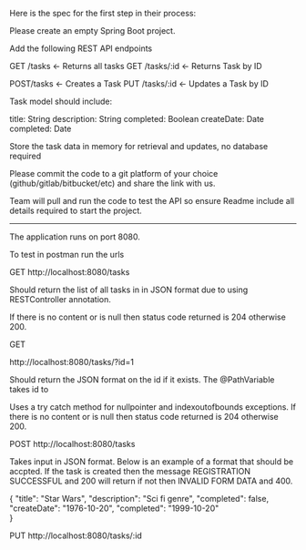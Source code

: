 Here is the spec for the first step in their process:

Please create an empty Spring Boot project.

Add the following REST API endpoints

GET /tasks <- Returns all tasks
GET /tasks/:id <- Returns Task by ID

POST/tasks <- Creates a Task
PUT  /tasks/:id <- Updates a Task by ID

Task model should include:

title: String
description: String
completed: Boolean
createDate: Date
completed: Date


Store the task data in memory for retrieval and updates, no database required

Please commit the code to a git platform of your choice (github/gitlab/bitbucket/etc) and share the link with us.

Team will pull and run the code to test the API so ensure Readme include all details required to start the project.

----------------------------------------------------------------------------------------------------------------------

The application runs on port 8080. 

To test in postman run the urls

GET
http://localhost:8080/tasks

Should return the list of all tasks in in JSON format due to using RESTController annotation. 

If there is no content or is null then status code returned is 204 otherwise 200.

GET

http://localhost:8080/tasks/?id=1

Should return the JSON format on the id if it exists. The @PathVariable takes id to 

Uses a try catch method for nullpointer and indexoutofbounds exceptions. If there is no content or is null then status code returned is 204 otherwise 200.


POST
http://localhost:8080/tasks

Takes input in JSON format. Below is an example of a format that should be accpted. If the task is created then the message REGISTRATION SUCCESSFUL and 200 will return if not then INVALID FORM DATA and 400.

{
  "title": "Star Wars",
  "description": "Sci fi genre",
  "completed": false,
  "createDate": "1976-10-20",
  "completed": "1999-10-20"  
}

PUT
http://localhost:8080/tasks/:id





